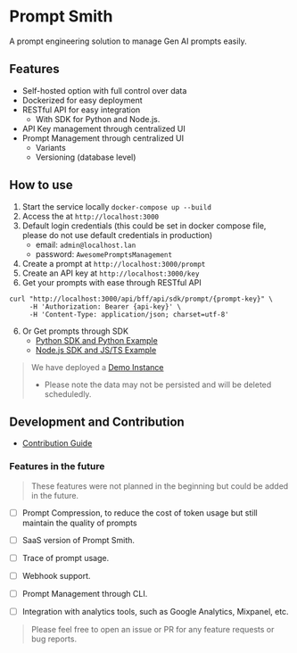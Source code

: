 # Prompt Smith

A prompt engineering solution to manage Gen AI prompts easily.


## Features
- Self-hosted option with full control over data
- Dockerized for easy deployment
- RESTful API for easy integration
  - With SDK for Python and Node.js.
- API Key management through centralized UI
- Prompt Management through centralized UI
  - Variants
  - Versioning (database level)

## How to use

1. Start the service locally `docker-compose up --build`
2. Access the at `http://localhost:3000`
3. Default login credentials (this could be set in docker compose file, please do not use default credentials in production)
   - email: `admin@localhost.lan`
   - password: `AwesomePromptsManagement`
4. Create a prompt at `http://localhost:3000/prompt`
5. Create an API key at `http://localhost:3000/key`
4. Get your prompts with ease through RESTful API
```shell
curl "http://localhost:3000/api/bff/api/sdk/prompt/{prompt-key}" \
     -H 'Authorization: Bearer {api-key}' \
     -H 'Content-Type: application/json; charset=utf-8' 
```
6. Or Get prompts through SDK
   - [Python SDK and Python Example](https://github.com/PromptSmith-OSS/promptsmith-python-sdk)
   - [Node.js SDK and JS/TS Example](https://github.com/PromptSmith-OSS/promptsmith-js-sdk)





> We have deployed a [Demo Instance](https://app.demo.promptsmith.dev)
> - Please note the data may not be persisted and will be deleted scheduledly.

## Development and Contribution
- [Contribution Guide](CONTRIBUTING.md)


### Features in the future
> These features were not planned in the beginning but could be added in the future.

- [ ] Prompt Compression, to reduce the cost of token usage but still maintain the quality of prompts
- [ ] SaaS version of Prompt Smith.
- [ ] Trace of prompt usage.
- [ ] Webhook support.
- [ ] Prompt Management through CLI.
- [ ] Integration with analytics tools, such as Google Analytics, Mixpanel, etc.


> Please feel free to open an issue or PR for any feature requests or bug reports.
